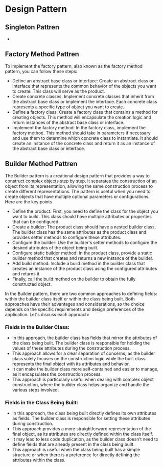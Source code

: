 # Design Pattern
## Singleton Pattren
-
## Factory Method Pattren
To implement the factory pattern, also known as the factory method pattern, you can follow these steps:
 * Define an abstract base class or interface: Create an abstract class or interface that represents the common behavior of the objects you want to create. This class will serve as the product.
 * Create concrete classes: Implement concrete classes that inherit from the abstract base class or implement the interface. Each concrete class represents a specific type of object you want to create.
 * Define a factory class: Create a factory class that contains a method for creating objects. This method will encapsulate the creation logic and return instances of the abstract base class or interface.
 * Implement the factory method: In the factory class, implement the factory method. This method should take in parameters if necessary and use them to determine which concrete class to instantiate. It should create an instance of the concrete class and return it as an instance of the abstract base class or interface.

## Builder Method Pattren
The Builder pattern is a creational design pattern that provides a way to construct complex objects step by step. It separates the construction of an object from its representation, allowing the same construction process to create different representations. The pattern is useful when you need to create objects that have multiple optional parameters or configurations.
Here are the key points
* Define the product: First, you need to define the class for the object you want to build. This class should have multiple attributes or properties that can be configured.
* Create a builder: The product class should have a nested builder class. The builder class has the same attributes as the product class and provides setter methods to configure these attributes.
* Configure the builder: Use the builder's setter methods to configure the desired attributes of the object being built.
* Configure static builder method: In the product class, provide a static builder method that creates and returns a new instance of the builder.
* Add build method: Include a build method in the builder class that creates an instance of the product class using the configured attributes and returns it.
* Finally, call the build method on the builder to obtain the fully constructed object.

In the Builder pattern, there are two common approaches to defining fields: within the builder class itself or within the class being built. Both approaches have their advantages and considerations, so the choice depends on the specific requirements and design preferences of the application. Let's discuss each approach:
### Fields in the Builder Class:
* In this approach, the builder class has fields that mirror the attributes of the class being built. The builder class is responsible for holding the values of these attributes during the construction process.
* This approach allows for a clear separation of concerns, as the builder class solely focuses on the construction logic while the built class represents the final object with its attributes and behavior.
* It can make the builder class more self-contained and easier to manage, as it encapsulates the construction process.
* This approach is particularly useful when dealing with complex object construction, where the builder class helps organize and handle the various steps involved.
### Fields in the Class Being Built:
* In this approach, the class being built directly defines its own attributes as fields. The builder class is responsible for setting these attributes during construction.
* This approach provides a more straightforward representation of the final object, as its attributes are directly defined within the class itself.
* It may lead to less code duplication, as the builder class doesn't need to define fields that are already present in the class being built.
* This approach is useful when the class being built has a simple structure or when there is a preference for directly defining the attributes within the class.
